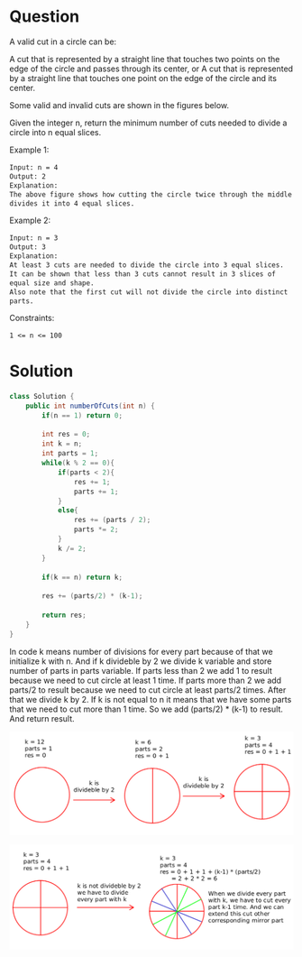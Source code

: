 # Question

A valid cut in a circle can be:

A cut that is represented by a straight line that touches two points on the edge of the circle and passes through its center, or
A cut that is represented by a straight line that touches one point on the edge of the circle and its center.

Some valid and invalid cuts are shown in the figures below.

Given the integer n, return the minimum number of cuts needed to divide a circle into n equal slices.

 

Example 1:

    Input: n = 4
    Output: 2
    Explanation: 
    The above figure shows how cutting the circle twice through the middle divides it into 4 equal slices.

Example 2:

    Input: n = 3
    Output: 3
    Explanation:
    At least 3 cuts are needed to divide the circle into 3 equal slices. 
    It can be shown that less than 3 cuts cannot result in 3 slices of equal size and shape.
    Also note that the first cut will not divide the circle into distinct parts.

 

Constraints:

    1 <= n <= 100

# Solution

```java
class Solution {
    public int numberOfCuts(int n) {
        if(n == 1) return 0;

        int res = 0;
        int k = n;
        int parts = 1;
        while(k % 2 == 0){
            if(parts < 2){
                res += 1;
                parts += 1;
            }
            else{
                res += (parts / 2);
                parts *= 2;
            }
            k /= 2;
        }

        if(k == n) return k;

        res += (parts/2) * (k-1); 
        
        return res;
    }
}
```

In code k means number of divisions for every part because of that we initialize k with n. And if k divideble by 2 we divide k variable and store number of parts in parts variable. If parts less than 2 we add 1 to result because we need to cut circle at least 1 time. If parts more than 2 we add parts/2 to result because we need to cut circle at least parts/2 times. After that we divide k by 2. If k is not equal to n it means that we have some parts that we need to cut more than 1 time. So we add (parts/2) * (k-1) to result. And return result.

![](./img1.png)

![](./img2.png)
